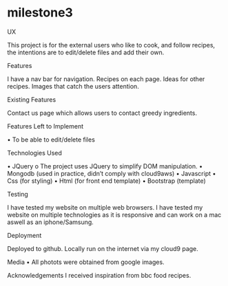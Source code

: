 # milestone3

UX

This project is for the external users who like to cook, and follow recipes, the intentions are to edit/delete files and add their own.

Features

I have a nav bar for navigation.
Recipes on each page.
Ideas for other recipes.
Images that catch the users attention.


Existing Features

Contact us page which allows users to contact greedy ingredients.

Features Left to Implement

•	To be able to edit/delete files 

Technologies Used

•	JQuery 
o	The project uses JQuery to simplify DOM manipulation.
•	Mongodb (used in practice, didn’t comply with cloud9aws)
•	Javascript 
•	Css (for styling)
•	Html (for front end template)
•	Bootstrap (template)

Testing

I have tested my website on multiple web browsers.
I have tested my website on multiple technologies as it is responsive and can work on a mac aswell as an iphone/Samsung. 

Deployment

Deployed to github.
Locally run on the internet via my cloud9 page.

Media
•	All photots were obtained from google images. 

Acknowledgements
I received inspiration from bbc food recipes.

